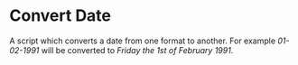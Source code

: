 # Convert Date
A script which converts a date from one format to another. For example _01-02-1991_ will be converted to _Friday the 1st of February 1991_.
